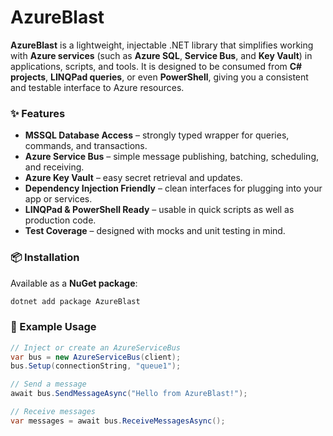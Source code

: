 # AzureBlast

**AzureBlast** is a lightweight,
injectable .NET library that simplifies working with **Azure services**
(such as **Azure SQL**, **Service Bus**, and **Key Vault**) in applications,
scripts, and tools.
It is designed to be consumed from **C# projects**, **LINQPad queries**, or even **PowerShell**,
giving you a consistent and testable interface to Azure resources.

### ✨ Features

* **MSSQL Database Access** – strongly typed wrapper for queries, commands, and transactions.
* **Azure Service Bus** – simple message publishing, batching, scheduling, and receiving.
* **Azure Key Vault** – easy secret retrieval and updates.
* **Dependency Injection Friendly** – clean interfaces for plugging into your app or services.
* **LINQPad & PowerShell Ready** – usable in quick scripts as well as production code.
* **Test Coverage** – designed with mocks and unit testing in mind.

### 📦 Installation

Available as a **NuGet package**:

```sh
dotnet add package AzureBlast
```

### 🚀 Example Usage

```csharp
// Inject or create an AzureServiceBus
var bus = new AzureServiceBus(client);
bus.Setup(connectionString, "queue1");

// Send a message
await bus.SendMessageAsync("Hello from AzureBlast!");

// Receive messages
var messages = await bus.ReceiveMessagesAsync();
```

